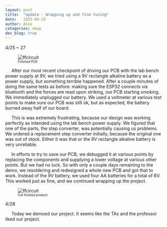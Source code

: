 ```yaml
---
layout: post
title:  "Update - Wrapping up and fine tuning"
date:   2025-04-25
author: Alex
categories: emap
dev_blog: true
---
```

4/25 ~ 27

<figure>
    <img src="/images_archive/projects/emap/pcb.png" alt="ffcircuit" style="max-width: 50%;">
    <figcaption style="font-size: 0.7em;">Finished PCB</figcaption>
</figure>


&nbsp;&nbsp;&nbsp;&nbsp; After our most recent checkpoint of driving our PCB with the lab bench power supply at 9V, we tried using a 9V rectangle alkaline battery as a power supply, but something terrible happened. After a couple minutes of doing the same tests as before: making sure the ESP32 connects via bluetooth and the forces are read upon striking, our PCB starting smoking. We immediately unplugged our battery. We used a voltmeter at various test points to make sure our PCB was still ok, but as expected, the battery burned away half of our board. 

&nbsp;&nbsp;&nbsp;&nbsp; This is was extremely frustrating, because our design was working perfectly as intended using the lab bench power supply. We figured that one of the parts, the step converter, was potentially causing us problems. We ordered a replacement step converter initially, because the original one was out of stock. Either it was that or the 9V rectangle alkaline battery is very unreliable. 

&nbsp;&nbsp;&nbsp;&nbsp; In efforts to try to save our PCB, we debugged it at various points by replacing the components and supplying a lower voltage at various other points. But we had no luck. So with only a couple days remaining to the demo, we resoldering and redesigned a whole new PCB and got that to work. Instead of the 9V battery, we used four AA batteries for a total of 6V. This worked just as fine, and we continued wrapping up the project. 


<figure>
    <img src="/images_archive/projects/emap/fulldesign.png" alt="ffcircuit" style="max-width: 100%;">
    <figcaption style="font-size: 0.7em;">Full finished product</figcaption>
</figure>


4/28

&nbsp;&nbsp;&nbsp;&nbsp; Today we demoed our project. It seems like the TAs and the professor liked our project. 

